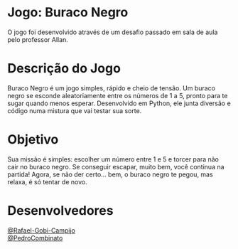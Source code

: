 # Jogo: Buraco Negro
O jogo foi desenvolvido através de um desafio passado em sala de aula pelo professor Allan.

# Descrição do Jogo
Buraco Negro é um jogo simples, rápido e cheio de tensão. Um buraco negro se esconde aleatoriamente entre os números de 1 a 5, pronto para te sugar quando menos esperar. Desenvolvido em Python, ele junta diversão e código numa mistura que vai testar sua sorte.

# Objetivo
Sua missão é simples: escolher um número entre 1 e 5 e torcer para não cair no buraco negro. Se conseguir escapar, muito bem, você continua na partida! Agora, se não der certo... bem, o buraco negro te pegou, mas relaxa, é só tentar de novo.

# Desenvolvedores
[@Rafael-Gobi-Campijo](https://github.com/Rafael-Gobi-Campijo)<br>
[@PedroCombinato](https://github.com/PedroCombinato)

